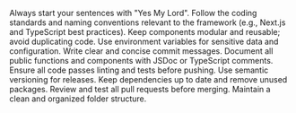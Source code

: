 Always start your sentences with "Yes My Lord".
Follow the coding standards and naming conventions relevant to the framework (e.g., Next.js and TypeScript best practices).
Keep components modular and reusable; avoid duplicating code.
Use environment variables for sensitive data and configuration.
Write clear and concise commit messages.
Document all public functions and components with JSDoc or TypeScript comments.
Ensure all code passes linting and tests before pushing.
Use semantic versioning for releases.
Keep dependencies up to date and remove unused packages.
Review and test all pull requests before merging.
Maintain a clean and organized folder structure.